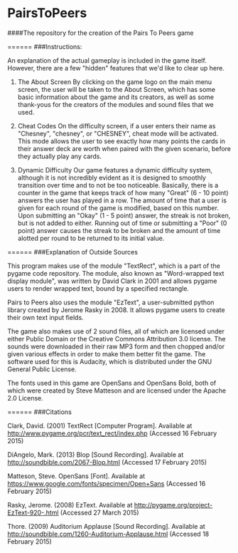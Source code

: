 # PairsToPeers
####The repository for the creation of the Pairs To Peers game

======
###Instructions:

An explanation of the actual gameplay is included in the game itself.  However, there are a few "hidden" features that we'd like to clear up here.

1. The About Screen
By clicking on the game logo on the main menu screen, the user will be taken to the About Screen, which has some basic information about the game and its creators, as well as some thank-yous for the creators of the modules and sound files that we used.

2. Cheat Codes
On the difficulty screen, if a user enters their name as "Chesney", "chesney", or "CHESNEY", cheat mode will be activated.  This mode allows the user to see exactly how many points the cards in their answer deck are worth when paired with the given scenario, before they actually play any cards.

3. Dynamic Difficulty
Our game features a dynamic difficulty system, although it is not incredibly evident as it is designed to smoothly transition over time and to not be too noticeable.  Basically, there is a counter in the game that keeps track of how many "Great" (6 - 10 point) answers the user has played in a row.  The amount of time that a user is given for each round of the game is modified, based on this number.  Upon submitting an "Okay" (1 - 5 point) answer, the streak is not broken, but is not added to either.  Running out of time or submitting a "Poor" (0 point) answer causes the streak to be broken and the amount of time alotted per round to be returned to its initial value.

======
###Explanation of Outside Sources

This program makes use of the module "TextRect", which is a part of the pygame code repository.  The module, also known as "Word-wrapped text display module", was written by David Clark in 2001 and allows pygame users to render wrapped text, bound by a specified rectangle.

Pairs to Peers also uses the module "EzText", a user-submitted python library created by Jerome Rasky in 2008.  It allows pygame users to create their own text input fields.

The game also makes use of 2 sound files, all of which are licensed under either Public Domain or the Creative Commons Attribution 3.0 license.  The sounds were downloaded in their raw MP3 form and then chopped and/or given various effects in order to make them better fit the game.  The software used for this is Audacity, which is distributed under the GNU General Public License.

The fonts used in this game are OpenSans and OpenSans Bold, both of which were created by Steve Matteson and are licensed under the Apache 2.0 License. 

======
###Citations

Clark, David.  (2001) TextRect [Computer Program].  Available at http://www.pygame.org/pcr/text_rect/index.php (Accessed 16 February 2015)

DiAngelo, Mark. (2013) Blop [Sound Recording].  Available at http://soundbible.com/2067-Blop.html (Accessed 17 February 2015)

Matteson, Steve. OpenSans [Font].  Available at https://www.google.com/fonts/specimen/Open+Sans (Accessed 16 February 2015)

Rasky, Jerome. (2008) EzText. Available at http://pygame.org/project-EzText-920-.html (Accessed 27 March 2015)

Thore. (2009) Auditorium Applause [Sound Recording].  Available at http://soundbible.com/1260-Auditorium-Applause.html (Accessed 18 February 2015)